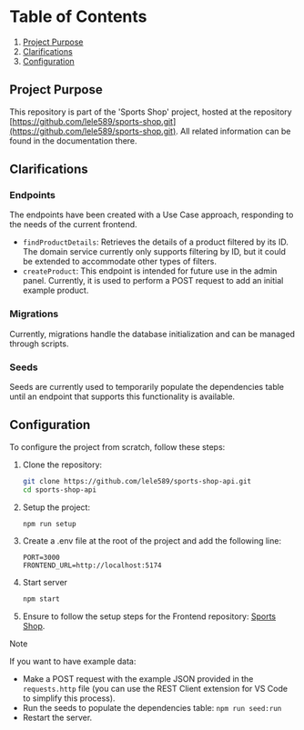 # Table of Contents
1. [Project Purpose](#project-purpose)
2. [Clarifications](#clarifications)
3. [Configuration](#configuration)

## Project Purpose
This repository is part of the 'Sports Shop' project, hosted at the repository [https://github.com/lele589/sports-shop.git](https://github.com/lele589/sports-shop.git). All related information can be found in the documentation there.

## Clarifications

### Endpoints
The endpoints have been created with a Use Case approach, responding to the needs of the current frontend.

- `findProductDetails`: Retrieves the details of a product filtered by its ID. The domain service currently only supports filtering by ID, but it could be extended to accommodate other types of filters.
- `createProduct`: This endpoint is intended for future use in the admin panel. Currently, it is used to perform a POST request to add an initial example product.

### Migrations
Currently, migrations handle the database initialization and can be managed through scripts.

### Seeds
Seeds are currently used to temporarily populate the dependencies table until an endpoint that supports this functionality is available.

## Configuration
To configure the project from scratch, follow these steps:

1. Clone the repository:
   ```bash
   git clone https://github.com/lele589/sports-shop-api.git
   cd sports-shop-api
   ```

2. Setup the project:
   ```bash
   npm run setup
   ```

3. Create a .env file at the root of the project and add the following line:
   ```
   PORT=3000
   FRONTEND_URL=http://localhost:5174
   ```

4. Start server
   ```bash
   npm start
   ```

4. Ensure to follow the setup steps for the Frontend repository: [Sports Shop](https://github.com/lele589/sports-shop).

> [!NOTE]  
>If you want to have example data:
>- Make a POST request with the example JSON provided in the `requests.http` file (you can use the REST Client extension for VS Code to simplify this process).
>- Run the seeds to populate the dependencies table: `npm run seed:run`
>- Restart the server.





